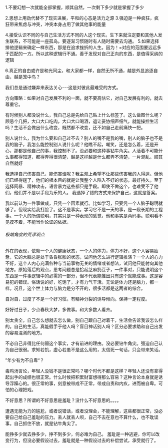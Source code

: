 1.不要幻想一次就能全部掌握，顺其自然，一次剩下多少就是掌握了多少

2.思想上用劲代替不了现实进展，平和的心态是活力之源
3.强迫是一种疯狂，疯狂带来焦虑与冲突，冲突本身占用了做其他事的能量

4.接受认识不同的与自己生活方式不同的人这个现实。生下来就注定要和其他人发生联系，不可能是一座孤岛。要逐渐习惯随时有人随时需要去沟通。
5.如果选择排他逻辑来确定一样东西，那是在追求挫折的人生。因为！=对应的范围要远远多于匹配的一方。所以这种逻辑行不通。善于发现对自己正向的东西，是值得采纳的逻辑

6.真正的自由或许是和光同尘，和大家都一样，自然无所不通，越是外显追逐自由，越是笼中鸟？



我们总是通过嫌弃来表达关心---这是对彼此最难受的方式。



方向策略：如果对自己发展不利的一面，就不要高估它，对自己发展有利的，就去尊重它。



有时候别人都没说什么，我自己总是先给自己贴上什么标签了。这么做图什么呢？
顾忌个几把，大口大口吃肉，大口大口喝酒，退让妥协细声细气，就能操控生活吗？生活不会做出什么改变，既然都不改变，还不如自己走前痛快一把。





别人说什么，我为什么要和自己过不去？别人的嘴不是我的嘴，别人的脑子也不是我的脑子，我怎么能控制别人说什么呢？他瞧不起，嘲笑，还是怎么着，还是开心，那都是他自己的事，我控制不了。没必要和这种事钻牛角尖。人活着不可能什么事都得知道，都得弄得很清楚，越是这样越是什么都弄不清楚，一片混乱。顺其自然就好



我选择自己伤害自己，能伤害谁呢？我主观上希望不让那些伤害我的人得逞。但他们已经得逞了，他们的根本目的就是让我整个人陷入不好的状态，最好持久。至于选择网暴、精神攻击，语言暴力这些都只是手段。即使不做这个，也难受不了他们，他们并不是以手段为乐的人。
我选择了错的方式来保护自己，这就是答案。



我以前认为一件事做成，只凭一个因素就行。比如学习，只要凭一个人脑子聪明就够了。但现实给我打脸了。这不是事实。学习它不是一天的事，是一段长期的工程事。一个人的所谓聪明，其实只是一种表现的感觉，他和事实是两码事。聪明看不见摸不着，不能当作论证的依据。

###### 极端角度的荒谬观点





外在的表现，依赖一个人的健康状态，一个人的体力，体力不好，这个人容易疲惫，它的大脑总是处于昏昏胀胀的状态，试问他怎么进行逻辑推演？一个人的心力不好，这个人内心充满各种与当前事物无关的情绪或者想法，试问他只能射向其他地方。原始落后的观点，思考问题总是拾起芝麻扔豆子，一件事对，只能说明这个东西是一件事逻辑中的必需的一部分，但不代表能推出只有这个就能成事。这是容易犯的错误。俗话说的好，吃饱了，才有力气干活。无论是体力还是脑力，都一样。况且，这个世上体力与脑力是分不开的，很多活都是这两者的综合。





自对自，过度了不是一个好习惯。有精神分裂的诱导倾向。保持一定程度。



好好过日子，少点春秋大梦，多做事。和大多数人看齐。



别太贪全，自己怎么想就去怎么做，别自己跟自己对着干，生活会告诉我该怎么样的。自己的生活，真能假手于他人吗？盲目神话别人吗？区分必要求助和自己出发的容易混淆的地方。



不必自己非得比任何弱这个事实，才有前进的理由。没必要钻牛角尖。强迫自己认为自己很弱。求知若饥，虚心若愚不是这么用的，太信死一句话，只会带来笑话。



”年少有为不自卑“？

​		毒鸡汤言论，年轻人没钱不是很正常吗？哪个时代不都是这样？年轻人还没有拿得起出手的成绩也很正常。什么时候把积累财富想得那么容易？这种言论本身就是诱导浮躁心的。很正常的事，刻意被带成不正常，带成自责和内疚，进而被自卑。可怕的心理把戏。



不好意思？所谓的不好意思是羞耻？没什么不好意思的。。。。

遭遇无能为力的尴尬，或者说错话，或者没理会，不能理解，这些都很正常，没必要自己给自己羞耻的压力。丢人就丢人呗，自己不去在意也不算什么，也不耽误事。自己抓住不放，就是钻牛角尖了。

能挣多少就去挣多少，挣不到多少，何必难为自己。
羞耻是一种逃避，你可以改变行为，但没必要假设过去，羞耻就是一种假设过去的补偿尝试，承受就行了。